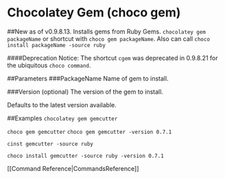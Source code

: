 # Chocolatey Gem (choco gem)
##New as of v0.9.8.13.
Installs gems from Ruby Gems.
`chocolatey gem packageName` or shortcut with
`choco gem packageName`. Also can call `choco install packageName -source ruby`

####Deprecation Notice: The shortcut `cgem` was deprecated in 0.9.8.21 for the ubiquitous `choco command`.

##Parameters
###PackageName
Name of gem to install.

###Version (optional)
The version of the gem to install.

Defaults to the latest version available.

##Examples
`chocolatey gem gemcutter`

`choco gem gemcutter` `choco gem gemcutter -version 0.7.1`

`cinst gemcutter -source ruby`

`choco install gemcutter -source ruby -version 0.7.1`

[[Command Reference|CommandsReference]]
